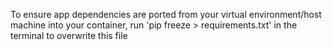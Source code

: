 



To ensure app dependencies are ported from your virtual environment/host machine into your container, run 'pip freeze > requirements.txt' in the terminal to overwrite this file
